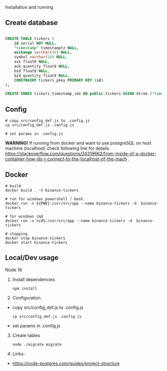 Installation and running

## Create database

```sql

CREATE TABLE tickers (
	id serial NOT NULL,
	"timestamp" timestamptz NULL,
	exchange varchar(10) NULL,
	symbol varchar(10) NULL,
	ask float8 NULL,
	ask_quantity float8 NULL,
	bid float8 NULL,
	bid_quantity float8 NULL,
	CONSTRAINT tickers_pkey PRIMARY KEY (id)
);

CREATE INDEX tickers_timestamp_idx ON public.tickers USING btree ("timestamp", exchange, symbol);

```


## Config 

```
# copy src/config_def.js to .config.js 
cp src/config_def.js .config.js 

# set params in .config.js 
```

**WARNING!** If running from docker and want to use postgreSQL on host machine (localhost)
check following link for details https://stackoverflow.com/questions/24319662/from-inside-of-a-docker-container-how-do-i-connect-to-the-localhost-of-the-mach .
  



## Docker 

```
# build
docker build . -t binance-tickers

# run for windows powershell / bash
docker run -v ${PWD}:/usr/src/app --name binance-tickers -d  binance-tickers

# for windows cmd 
docker run -v %cd%:/usr/src/app --name binance-tickers -d  binance-tickers

# stopping
docker stop binance-tickers
docker start binance-tickers

```

## Local/Dev usage

Node 16

1. Install dependencies
    ```
    npm install
    ```

2.  Configuration. 

 - copy src/config_def.js to .config.js 
     ```
     cp src/config_def.js .config.js 
     ``` 
 - set params in .config.js 

3. Create tables
    ```
    node ./migrate migrate
    ```

4. Links:
 - https://node-postgres.com/guides/project-structure


